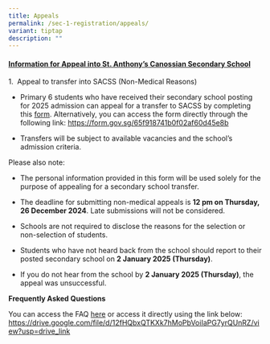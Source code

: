 ```yaml
---
title: Appeals
permalink: /sec-1-registration/appeals/
variant: tiptap
description: ""
---
```

<h4><strong><u>Information for Appeal into St. Anthony’s Canossian Secondary School</u></strong></h4>
<p>1.&nbsp; Appeal to transfer into SACSS (Non-Medical Reasons)</p>
<ul data-tight="true" class="tight">
<li>
<p>Primary 6 students who have received their secondary school posting for
2025 admission can appeal for a transfer to SACSS by completing this
<a href="https://form.gov.sg/65f918741b0f02af60d45e8b" rel="noopener noreferrer nofollow" target="_blank">form</a>. Alternatively, you can access the form directly through the
following link: <a href="https://form.gov.sg/65f918741b0f02af60d45e8b" rel="noopener noreferrer nofollow" target="_blank">https://form.gov.sg/65f918741b0f02af60d45e8b</a>
</p>
</li>
<li>
<p>Transfers will be subject to available vacancies and the school’s admission
criteria.&nbsp;</p>
</li>
</ul>
<p>Please also note:</p>
<ul data-tight="true" class="tight">
<li>
<p>The personal information provided in this form will be used solely for
the purpose of appealing for a secondary school transfer.</p>
</li>
<li>
<p>The deadline for submitting non-medical appeals is <strong>12 pm on Thursday, 26 December 2024</strong>.
Late submissions will not be considered.</p>
</li>
<li>
<p>Schools are not required to disclose the reasons for the selection or
non-selection of students.</p>
</li>
<li>
<p>Students who have not heard back from the school should report to their
posted secondary school on <strong>2 January 2025 (Thursday)</strong>.</p>
</li>
<li>
<p>If you do not hear from the school by <strong>2 January 2025 (Thursday)</strong>,
the appeal was unsuccessful.<strong>&nbsp;</strong>
</p>
</li>
</ul>
<p><strong>Frequently Asked Questions&nbsp;</strong>
</p>
<p>You can access the FAQ <a href="https://drive.google.com/file/d/12fHQbxQTKXk7hMoPbVoiIaPG7yrQUnRZ/view?usp=drive_link" rel="noopener noreferrer nofollow" target="_new">here</a> or
access it directly using the link below:
<br><a href="https://drive.google.com/file/d/12fHQbxQTKXk7hMoPbVoiIaPG7yrQUnRZ/view?usp=drive_link" rel="noopener noreferrer nofollow" target="_blank">https://drive.google.com/file/d/12fHQbxQTKXk7hMoPbVoiIaPG7yrQUnRZ/view?usp=drive_link</a>
</p>
<p></p>